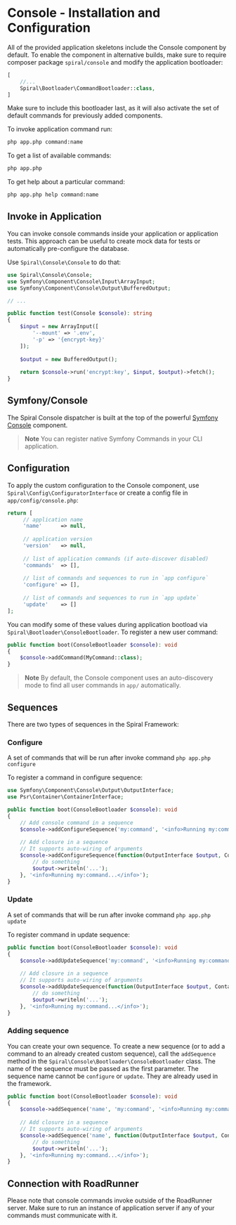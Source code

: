 # Console - Installation and Configuration

All of the provided application skeletons include the Console component by default. To enable the component in alternative
builds, make sure to require composer package `spiral/console` and modify the application bootloader:

```php
[
    //...
    Spiral\Bootloader\CommandBootloader::class,
]
```

Make sure to include this bootloader last, as it will also activate the set of default commands for previously added
components.

To invoke application command run:

```bash
php app.php command:name
```

To get a list of available commands:

```bash
php app.php
```

To get help about a particular command:

```bash
php app.php help command:name
```

## Invoke in Application

You can invoke console commands inside your application or application tests. This approach can be useful to create mock
data for tests or automatically pre-configure the database.

Use `Spiral\Console\Console` to do that:

```php
use Spiral\Console\Console;
use Symfony\Component\Console\Input\ArrayInput;
use Symfony\Component\Console\Output\BufferedOutput;

// ...

public function test(Console $console): string
{
    $input = new ArrayInput([
        '--mount' => '.env',
        '-p' => '{encrypt-key}'
    ]);
    
    $output = new BufferedOutput();
    
    return $console->run('encrypt:key', $input, $output)->fetch();
}
```

## Symfony/Console

The Spiral Console dispatcher is built at the top of the
powerful [Symfony Console](http://symfony.com/doc/current/components/console/introduction.html) component.

> **Note**
> You can register native Symfony Commands in your CLI application.

## Configuration

To apply the custom configuration to the Console component, use `Spiral\Config\ConfiguratorInterface` or create a config
file in `app/config/console.php`:

```php
return [
     // application name
     'name'      => null,
     
     // application version
     'version'   => null,
     
     // list of application commands (if auto-discover disabled)
     'commands'  => [],
     
     // list of commands and sequences to run in `app configure`
     'configure' => [],
     
     // list of commands and sequences to run in `app update`
     'update'    => []
];
```

You can modify some of these values during application bootload via `Spiral\Bootloader\ConsoleBootloader`. To register
a new user command:

```php
public function boot(ConsoleBootloader $console): void
{
    $console->addCommand(MyCommand::class);
}
```

> **Note**
> By default, the Console component uses an auto-discovery mode to find all user commands in `app/` automatically.

## Sequences

There are two types of sequences in the Spiral Framework:

### Configure

A set of commands that will be run after invoke command `php app.php configure`

To register a command in configure sequence:

```php
use Symfony\Component\Console\Output\OutputInterface;
use Psr\Container\ContainerInterface;

public function boot(ConsoleBootloader $console): void
{
    // Add console command in a sequence
    $console->addConfigureSequence('my:command', '<info>Running my:command...</info>');
    
    // Add closure in a sequence
    // It supports auto-wiring of arguments
    $console->addConfigureSequence(function(OutputInterface $output, ContainerInterface $container) {
        // do something
        $output->writeln('...');
    }, '<info>Running my:command...</info>');
}
```

### Update

A set of commands that will be run after invoke command `php app.php update`

To register command in update sequence:

```php
public function boot(ConsoleBootloader $console): void
{
    $console->addUpdateSequence('my:command', '<info>Running my:command...</info>');
    
    // Add closure in a sequence
    // It supports auto-wiring of arguments
    $console->addUpdateSequence(function(OutputInterface $output, ContainerInterface $container) {
        // do something
        $output->writeln('...');
    }, '<info>Running my:command...</info>');
}
```

### Adding sequence

You can create your own sequence. To create a new sequence (or to add a command to an already created custom sequence), 
call the `addSequence` method in the `Spiral\Console\Bootloader\ConsoleBootloader` class. The name of the sequence must 
be passed as the first parameter. The sequence name cannot be `configure` or `update`. They are already used in the framework.

```php
public function boot(ConsoleBootloader $console): void
{
    $console->addSequence('name', 'my:command', '<info>Running my:command...</info>');
    
    // Add closure in a sequence
    // It supports auto-wiring of arguments
    $console->addSequence('name', function(OutputInterface $output, ContainerInterface $container) {
        // do something
        $output->writeln('...');
    }, '<info>Running my:command...</info>');
}
```

## Connection with RoadRunner

Please note that console commands invoke outside of the RoadRunner server. Make sure to run an instance of application
server if any of your commands must communicate with it.
